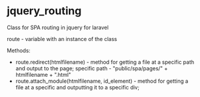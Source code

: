 # jquery_routing
Class for SPA routing in jquery for laravel

route - variable with an instance of the class

Methods:
* route.redirect(htmlfilename) - method for getting a file at a specific path and output to the page;
specific path  - "public/spa/pages/" + htmlfilename + ".html"
* route.attach_module(htmlfilename, id_element) - method for getting a file at a specific and outputting it to a specific div;

